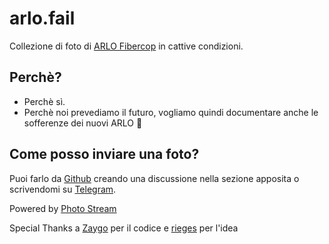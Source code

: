 

# arlo.fail

Collezione di foto di [ARLO Fibercop](https://fibra.click/fibercop/) in cattive condizioni.

## Perchè?
- Perchè sì.
- Perchè noi prevediamo il futuro, vogliamo quindi documentare anche le sofferenze dei nuovi ARLO 🥺

## Come posso inviare una foto?

Puoi farlo da [Github](https://github.com/dark-vex/arlo.fail/discussions) creando una discussione nella sezione apposita o scrivendomi su [Telegram](https://t.me/DarkVex).

Powered by [Photo Stream](https://github.com/maxvoltar/photo-stream)

Special Thanks a [Zaygo](https://github.com/zayigo/pfs.fail) per il codice e [rieges](https://forum.fibra.click/u/rieges) per l'idea